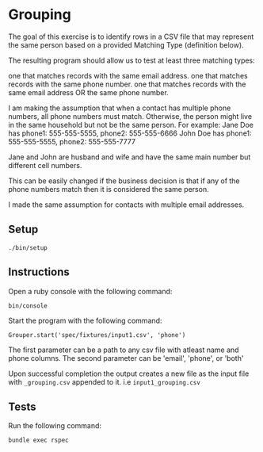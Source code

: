 # Grouping

The goal of this exercise is to identify rows in a CSV file that may represent the same person based on a provided Matching Type (definition below).

The resulting program should allow us to test at least three matching types:

one that matches records with the same email address.
one that matches records with the same phone number.
one that matches records with the same email address OR the same phone number.

I am making the assumption that when a contact has multiple phone numbers, all phone numbers must match.
Otherwise, the person might live in the same household but not be the same person.
For example:
Jane Doe has phone1: 555-555-5555, phone2: 555-555-6666
John Doe has phone1: 555-555-5555, phone2: 555-555-7777

Jane and John are husband and wife and have the same main number but different cell numbers.

This can be easily changed if the business decision is that if any of the phone numbers match
then it is considered the same person.

I made the same assumption for contacts with multiple email addresses.

## Setup

```
./bin/setup
```

## Instructions

Open a ruby console with the following command:

```
bin/console
```

Start the program with the following command:

```
Grouper.start('spec/fixtures/input1.csv', 'phone')
```

The first parameter can be a path to any csv file with atleast name and phone columns.
The second parameter can be 'email', 'phone', or 'both'

Upon successful completion the output creates a new file as the input file with `_grouping.csv` appended to it.
i.e `input1_grouping.csv`

## Tests

Run the following command:

```
bundle exec rspec
```
